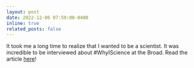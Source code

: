 ```yaml
---
layout: post
date: 2022-12-06 07:59:00-0400
inline: true
related_posts: false
---
```


It took me a long time to realize that I wanted to be a scientist. It was incredible to be interviewed about #WhyIScience at the Broad. Read the article [here](https://www.broadinstitute.org/blog/whyiscience-qa-machine-learning-engineer-builds-algorithms-improve-clinical-research)!
